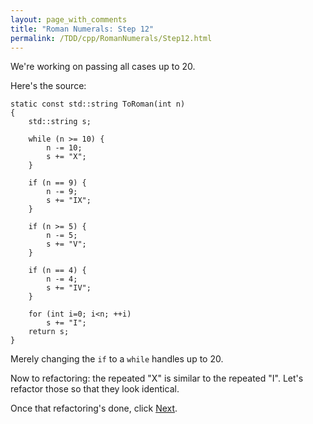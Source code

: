 ```yaml
---
layout: page_with_comments
title: "Roman Numerals: Step 12"
permalink: /TDD/cpp/RomanNumerals/Step12.html
---
```


We're working on passing all cases up to 20. 

Here's the source:
```
static const std::string ToRoman(int n)
{
    std::string s;

    while (n >= 10) {
        n -= 10;
        s += "X";
    }

    if (n == 9) {
        n -= 9;
        s += "IX";
    }

    if (n >= 5) {
        n -= 5;
        s += "V";
    }

    if (n == 4) {
        n -= 4;
        s += "IV";
    }

    for (int i=0; i<n; ++i)
        s += "I";
    return s;
}
```

Merely changing the ```if``` to a ```while``` handles up to 20. 

Now to refactoring:  the repeated "X" is similar to the repeated "I". Let's refactor those so that they look identical. 

Once that refactoring's done, click [Next](Step13.html).
